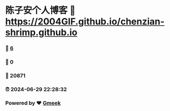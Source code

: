 # 陈子安个人博客 :link: https://2004GIF.github.io/chenzian-shrimp.github.io 
### :page_facing_up: [6](https://2004GIF.github.io/chenzian-shrimp.github.io/tag.html) 
### :speech_balloon: 0 
### :hibiscus: 20871 
### :alarm_clock: 2024-06-29 22:28:32 
### Powered by :heart: [Gmeek](https://github.com/Meekdai/Gmeek)
